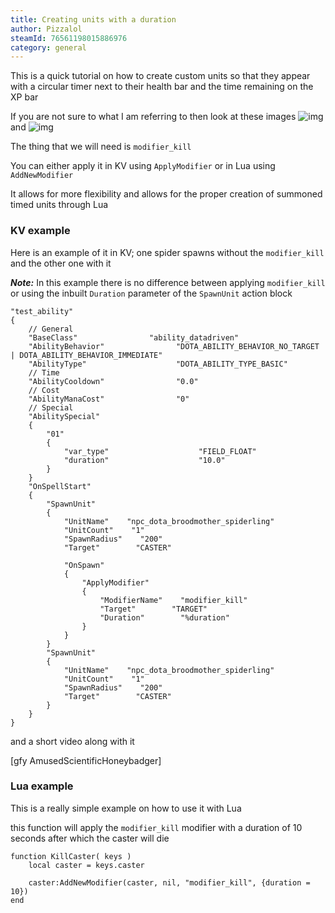 ```yaml
---
title: Creating units with a duration
author: Pizzalol
steamId: 76561198015886976
category: general
---
```


This is a quick tutorial on how to create custom units so that they appear with a circular timer next to their health bar and the time remaining on the XP bar

If you are not sure to what I am referring to then look at these images ![img](http://i.imgur.com/NL1Gqmr.png) and ![img](http://i.imgur.com/GOeKyp7.png)

The thing that we will need is `modifier_kill`

You can either apply it in KV using `ApplyModifier` or in Lua using `AddNewModifier`

It allows for more flexibility and allows for the proper creation of summoned timed units through Lua

### KV example

Here is an example of it in KV; one spider spawns without the `modifier_kill` and the other one with it

***Note:*** In this example there is no difference between applying `modifier_kill` or using the inbuilt `Duration` parameter of the `SpawnUnit` action block

    "test_ability"
    {
        // General        
        "BaseClass"                "ability_datadriven"
        "AbilityBehavior"                "DOTA_ABILITY_BEHAVIOR_NO_TARGET | DOTA_ABILITY_BEHAVIOR_IMMEDIATE"
        "AbilityType"                    "DOTA_ABILITY_TYPE_BASIC"
        // Time         
        "AbilityCooldown"                "0.0"
        // Cost        
        "AbilityManaCost"                "0"
        // Special        
        "AbilitySpecial"
        {
            "01"
            {
                "var_type"                    "FIELD_FLOAT"
                "duration"                    "10.0"
            }
        }
        "OnSpellStart"
        {
            "SpawnUnit"
            {
                "UnitName"    "npc_dota_broodmother_spiderling"
                "UnitCount"    "1"
                "SpawnRadius"    "200"
                "Target"        "CASTER"

                "OnSpawn"
                {
                    "ApplyModifier"
                    {
                        "ModifierName"    "modifier_kill"
                        "Target"        "TARGET"
                        "Duration"        "%duration"
                    }
                }
            }
            "SpawnUnit"
            {
                "UnitName"    "npc_dota_broodmother_spiderling"
                "UnitCount"    "1"
                "SpawnRadius"    "200"
                "Target"        "CASTER"
            }
        }
    }

and a short video along with it

[gfy AmusedScientificHoneybadger]

### Lua example

This is a really simple example on how to use it with Lua

this function will apply the `modifier_kill` modifier with a duration of 10 seconds after which the caster will die

    function KillCaster( keys )
        local caster = keys.caster

        caster:AddNewModifier(caster, nil, "modifier_kill", {duration = 10})
    end
